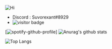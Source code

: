 <img src="https://i.imgur.com/KiagMZ4.png" alt="Hi"/>

<!--
**Tanasittx/Tanasittx** is a ✨ _special_ ✨ repository because its `README.md` (this file) appears on your GitHub profile.

-->

- Discord : Suvorexant#8929
- <img src="https://camo.githubusercontent.com/3999d6f4d8b4ff745fdee53a9143b19383ea7581dc059744659ef8800cfa5c9a/68747470733a2f2f76697369746f722d62616467652e676c697463682e6d652f62616467653f706167655f69643d54616e617369747478" alt="visitor badge"/>

[![spotify-github-profile](https://spotify-github-profile.vercel.app/api/view?uid=mkathciyhulhq0wd9nz0jyp0l&cover_image=true&theme=default)]
![Anurag's github stats](https://github-readme-stats.vercel.app/api?username=Tanasittx&show_icons=true&theme=dark)

![Top Langs](https://github-readme-stats.vercel.app/api/top-langs/?username=Tanasittx&theme=dark)
